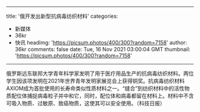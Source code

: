 
---
title: '俄开发出新型抗病毒纺织材料'
categories: 
 - 新媒体
 - 36kr
 - 快讯
headimg: 'https://picsum.photos/400/300?random=7158'
author: 36kr
comments: false
date: Tue, 16 Nov 2021 03:00:04 GMT
thumbnail: 'https://picsum.photos/400/300?random=7158'
---

<div>   
俄罗斯远东联邦大学青年科学家发明了用于医疗用品生产的抗病毒纺织材料。两位学生因该项发明在2021年世界青年发明家展览会上获得铜奖。抗病毒纺织材料AXIOM成为首批使用的长寿命类似性质材料之一。“缝合”到纺织材料中的活性物质配位体捕捉病毒粒子并中和它，同时，配位体和病毒都留在材料上。材料中不含可吸入物质、过敏原、致癌物质，这使其可以安全使用。（科技日报）  
</div>
            